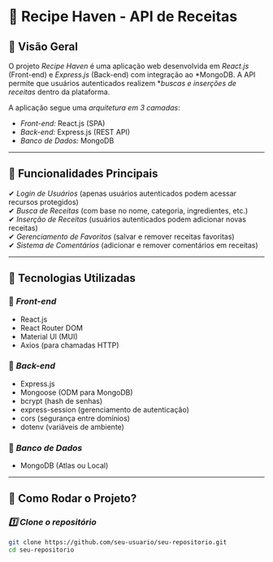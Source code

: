 # 📌 Recipe Haven - API de Receitas

## 📌 Visão Geral  
O projeto *Recipe Haven* é uma aplicação web desenvolvida em *React.js* (Front-end) e *Express.js* (Back-end) com integração ao *MongoDB. A API permite que usuários autenticados realizem **buscas e inserções de receitas* dentro da plataforma.  

A aplicação segue uma *arquitetura em 3 camadas*:  
- *Front-end:* React.js (SPA)  
- *Back-end:* Express.js (REST API)  
- *Banco de Dados:* MongoDB  

---

## 📌 Funcionalidades Principais  

✔ *Login de Usuários* (apenas usuários autenticados podem acessar recursos protegidos)  
✔ *Busca de Receitas* (com base no nome, categoria, ingredientes, etc.)  
✔ *Inserção de Receitas* (usuários autenticados podem adicionar novas receitas)  
✔ *Gerenciamento de Favoritos* (salvar e remover receitas favoritas)  
✔ *Sistema de Comentários* (adicionar e remover comentários em receitas)  

---

## 📌 Tecnologias Utilizadas  

### 🔹 *Front-end*  
- React.js  
- React Router DOM  
- Material UI (MUI)  
- Axios (para chamadas HTTP)  

### 🔹 *Back-end*  
- Express.js  
- Mongoose (ODM para MongoDB)  
- bcrypt (hash de senhas)  
- express-session (gerenciamento de autenticação)  
- cors (segurança entre domínios)  
- dotenv (variáveis de ambiente)  

### 🔹 *Banco de Dados*  
- MongoDB (Atlas ou Local)  

---

## 📌 Como Rodar o Projeto?  

### *1️⃣ Clone o repositório*  
```sh
git clone https://github.com/seu-usuario/seu-repositorio.git
cd seu-repositorio
